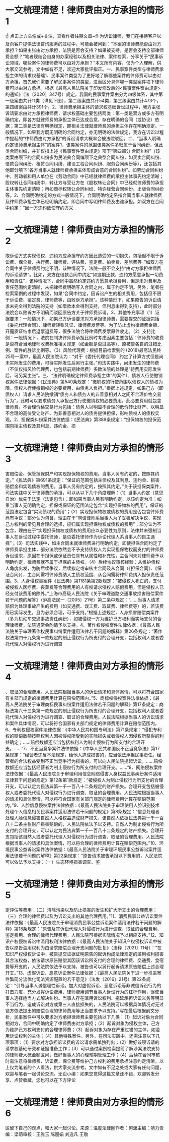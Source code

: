 # 一文梳理清楚！律师费由对方承担的情形1

☝ 点击上方头像或+关注，查看作者往期文章~作为诉讼律师，我们在接待客户以及向客户提供法律咨询服务的过程中，可能会被问到：“本案的律师费能否由对方承担？如果主张由对方承担，法院是否会支持？如果被支持，是否会支持全部律师费金额？”笔者现结合自身的办案经验以及相关法律、案件检索，分享关于“民事诉讼领域，哪些案件的律师费可以由对方承担？”本文所有内容，仅为个人理解，供大家交流参考。文中如有不足，欢迎大家批评指正。一、民事案件类型与律师费承担主体的请求权基础1、民事案件类型为了更好地了解哪些案件的律师费可以由对方承担，首先我们需要了解民事案件的类型，进而区分具体哪一类型案件项下律师费可以由对方承担。根据《最高人民法院关于印发修改后的<民事案件案由规定>的通知》（法〔2020〕347号）规定，我国的民事案件案由分为四级体系，其中第一级案由共计11类（详见下图），第二级案由共计54类，第三级案由共计473个，第四级案由共计391个。2、律师费承担主体的请求权基础诉讼过程中，我方主张诉请要求由对方承担律师费，请求权基础主要包括两类：第一类是双方或多方有明确约定，即各方就律师费的承担主体已达成合意，存在明确的合同（或协议）依据；第二类是法律有明确规定，即相关法律就律师费的承担主体存在明确规定。一般情况下，如果我方既无明确的合同约定，亦无明确的法律规定，我方在诉讼过程中提起的“律师费由对方承担”的诉讼请求大概率会被法院驳回。二、“当事人明确约定律师费承担主体”的案件1、该类案件的范围该类案件多归属于合同纠纷，但此类合同纠纷，并非仅指上述《民事案件案由规定》项下“第四部分 合同纠纷”（该类案由项下的合同纠纷多为民法典合同编项下之典型合同纠纷，如买卖合同纠纷、借款合同纠纷、租赁合同纠纷、建设工程合同纠纷、服务合同纠纷等），还包括其他部分项下“各方当事人就律师费承担主体形成合意的合同纠纷”。如劳动合同纠纷中，劳动者和用人单位在《劳动合同》中已经就律师费的承担主体事先约定清晰；股权转让合同纠纷中，转让方与受让方在《股权转让合同》中已经就律师费的承担主体事先约定清晰；再如商标权转让合同纠纷、特许经营合同纠纷、出版合同纠纷等。2、合同明确约定的方式一般情况下，合同明确约定系指合同当事人就律师费及律师费承担主体已经明确约定，即合同中写明律师费及由谁承担。如双方在合同中约定：“因一方违约致使守约方采

# 一文梳理清楚！律师费由对方承担的情形2

取诉讼方式实现债权，违约方应承担守约方因此遭受的一切损失，包括但不限于诉讼费、保全费、执行费、律师费、评估费、鉴定费、拍卖费、差旅费等。”如双方在合同中关于律师费约定不明，该种情况下，法院一般不会支持“由对方承担律师费的诉讼请求”。比如，双方在借款合同中约定“如逾期还款，违约方愿意承担一切费用和责任”，该种情况下，合同中虽然约定违约方愿意承担费用，但是未对费用及责任范围约定清晰，未把律师费明确写入合同之内，属于约定不明。另外，笔者在检索案例的过程中发现，如果“合同中约定，因诉讼产生的相关费用，包括但不限于诉讼费、鉴定费、律师费等，由败诉方承担”。该种情形下，如果原告的诉讼请求未完全得到法院的支持（如借款本金得到支持，但利息未得到支持），此时部分法院会以败诉方不明确而驳回原告方关于律师费诉请。3、其他补充事项（1）证据要求：一般情况下，如果己方诉请要求对方承担律师费，需要提交的证据包括《委托代理合同》、律师费转账凭证、律师费发票等。为了防止虚构律师费金额、开庭质证结束后退票退费等，很多法院会将律师费发票原件收走。（2）支持比例：一般情况下，法院在判决律师费承担比例时考虑因素主要包括：律师费的收费是否符合当地律师收费标准相关规定（如金额是否过高等）、原被告各自的过错比例、案件的胜诉比例等。（3）风险代理费：根据目前检索到的 (2018)最高法民终25号一案中，最高人民法院认为：“对于《委托代理合同》 约定了计算方式但是尚未实际发生的费用，可待实际发生后另行主张。”司法实践中，尚未发生的律师费（不仅仅指风险代理费，也包括前期律师费）多数法院的处理是“待费用实际发生后，可另案主张”。三、“法律明确规定律师费承担主体”的案件1、债权人行使撤销权案件法律依据：《民法典》第540条规定：“撤销权的行使范围以债权人的债权为限。债权人行使撤销权的必要费用，由债务人负担。”根据上述规定，如果己方（即债权人）请求人民法院撤销“债务人和债务人的非善意相对人之间不合理价格交易行为”，此时可以要求债务人承担己方行使撤销权的必要费用，此必要费用就包含律师费。不合理价格交易行为包括：债务人以明显不合理的低价转让财产、以明显不合理的高价受让财产、为非善意相对人的债务提供担保，影响债权人的债权实现。2、担保类纠纷案件法律依据：《民法典》第389条规定：“担保物权的担保范围包括主债权及其利息、违约金、损

# 一文梳理清楚！律师费由对方承担的情形3

害赔偿金、保管担保财产和实现担保物权的费用。当事人另有约定的，按照其约定。”《民法典》第691条规定：“保证的范围包括主债权及其利息、违约金、损害赔偿金和实现债权的费用。当事人另有约定的，按照其约定。”关于该担保类案件，司法实践中关于律师费的承担，可以从以下几个角度理解：（1）当事人约定（意思自治）优先于法定（法定包含）：即如果当事人另有明确约定，以该约定为准；如果当事人无明确约定，担保或保证的范围法定包含“实现担保物权的费用”，保证的范围法定包含“实现债权的费用”；（2）实现担保物权或债权的费用是否包含律师费尚有争议：部分认为包含，理由在于“聘请律师系当事人为了妥善解决争议、实现己方权利的常见且合理的选择，应归属实现担保物权或债权的费用”；部分认为不包含，理由在于“实现担保物权或债权的费用应以必要性为原则，法律并未强制当事人在诉讼过程中委托律师，是否委托律师作为诉讼代理人系当事人的自主选择”；（3）司法实践中，如主合同未就律师费进行明确约定，即使担保合同约定了律师费承担主体，部分法院依然会不予支持债权人为实现担保物权而支付的律师费诉讼请求，原因在于担保或保证责任具有从属性和补充性，主合同未对律师费予以明确约定，律师费就不属于担保的主债权。（4）后续协议审核经验：从维护债权人角度出发，为防后续争议，后续拟定或审核主合同及从合同（《担保合同》、《保证合同》），主合同需将律师费纳入主债权范围、从合同需将律师费纳入担保责任范围。3、人身侵权类案件《民法典》第1181条第2款规定：“被侵权人死亡的，支付被侵权人医疗费、丧葬费等合理费用的人有权请求侵权人赔偿费用，但是侵权人已经支付该费用的除外。”上海市高级人民法院《关于审理道路交通事故损害赔偿案件若干问题的解答》（沪高法民一〔2005〕21号）第二条中规定：“……当事人请求赔偿为处理事故产生的费用（如交通费、误工费、取证费、律师费等）的，若该费用已实际发生，且为必须合理，可予支持。”根据上述规定，人身损害赔偿类案件（多为机动车交通事故责任纠纷），如被侵权一方为维护己方权利而实际支付的合理律师费，法院通常会酌情予以支持。4、著作权侵权案件法律依据：《最高人民法院关于审理著作权民事纠纷案件适用法律若干问题的解释》第26条规定：“著作权法第四十九条第一款规定的制止侵权行为所支付的合理开支，包括权利人或者委托代理人对侵权行为进行调查

# 一文梳理清楚！律师费由对方承担的情形4

、取证的合理费用。人民法院根据当事人的诉讼请求和具体案情，可以将符合国家有关部门规定的律师费用计算在赔偿范围内。”5、商标权侵权案件法律依据：《最高人民法院关于审理商标民事纠纷案件适用法律若干问题的解释》第17条规定：商标法第六十三条第一款规定的制止侵权行为所支付的合理开支，包括权利人或者委托代理人对侵权行为进行调查、取证的合理费用。人民法院根据当事人的诉讼请求和案件具体情况，可以将符合国家有关部门规定的律师费用计算在赔偿范围内。6、专利权侵权案件法律依据：《中华人民共和国专利法》第71条规定：“侵犯专利权的赔偿数额按照权利人因被侵权所受到的实际损失或者侵权人因侵权所获得的利益确定；……赔偿数额还应当包括权利人为制止侵权行为所支付的合理开支。……”7、不正当竞争案件法律依据：《中华人民共和国反不正当竞争法》第17条规定：“经营者违反本法规定，给他人造成损害的，应当依法承担民事责任。经营者的合法权益受到不正当竞争行为损害的，可以向人民法院提起诉讼。……赔偿数额还应当包括经营者为制止侵权行为所支付的合理开支。……”8、网络侵权案件法律依据：《最高人民法院关于审理利用信息网络侵害人身权益民事纠纷案件适用法律若干问题的规定》第12条第1款规定：“被侵权人为制止侵权行为所支付的合理开支，可以认定为民法典第一千一百八十二条规定的财产损失。合理开支包括被侵权人或者委托代理人对侵权行为进行调查、取证的合理费用。人民法院根据当事人的请求和具体案情，可以将符合国家有关部门规定的律师费用计算在赔偿范围内。”9、人脸信息侵权案件法律依据：《最高人民法院关于审理使用人脸识别技术处理个人信息相关民事案件适用法律若干问题的规定》第8条规定：“信息处理者处理人脸信息侵害自然人人格权益造成财产损失，该自然人依据民法典第一千一百八十二条主张财产损害赔偿的，人民法院依法予以支持。自然人为制止侵权行为所支付的合理开支，可以认定为民法典第一千一百八十二条规定的财产损失。合理开支包括该自然人或者委托代理人对侵权行为进行调查、取证的合理费用。人民法院根据当事人的请求和具体案情，可以将合理的律师费用计算在赔偿范围内。”10、环境民事公益诉讼案件法律依据：《最高人民法院关于审理环境民事公益诉讼案件适用法律若干问题的解释》第22条规定：“原告请求被告承担以下费用的，人民法院可以依法予以支持：（一）生态环境损害调查、鉴

# 一文梳理清楚！律师费由对方承担的情形5

定评估等费用；（二）清除污染以及防止损害的发生和扩大所支出的合理费用；（三）合理的律师费以及为诉讼支出的其他合理费用。”11、消费民事公益诉讼案件法律依据：《最高人民法院关于审理消费民事公益诉讼案件适用法律若干问题的解释》第18条规定：“原告及其诉讼代理人对侵权行为进行调查、取证的合理费用、鉴定费用、合理的律师代理费用，人民法院可根据实际情况予以相应支持。”12、知识产权侵权诉讼中滥用权利法律依据：《最高人民法院关于知识产权侵权诉讼中被告以原告滥用权利为由请求赔偿合理开支问题的批复》（法释〔2021〕11号）：“在知识产权侵权诉讼中，被告提交证据证明原告的起诉构成法律规定的滥用权利损害其合法权益，依法请求原告赔偿其因该诉讼所支付的合理的律师费、交通费、食宿费等开支的，人民法院依法予以支持。被告也可以另行起诉请求原告赔偿上述合理开支。”13、虚假诉讼、恶意诉讼案件法律依据：《最高人民法院关于进一步推进案件繁简分流优化司法资源配置的若干意见》（法发〔2016〕21号）第22条规定：“引导当事人诚信理性诉讼。加大对虚假诉讼、恶意诉讼等非诚信诉讼行为的打击力度，充分发挥诉讼费用、律师费用调节当事人诉讼行为的杠杆作用，促使当事人选择适当方式解决纠纷。当事人存在滥用诉讼权利、拖延承担诉讼义务等明显不当行为，造成诉讼对方或第三人直接损失的，人民法院可以根据具体情况对无过错方依法提出的赔偿合理的律师费用等正当要求予以支持。”写在最后根据前文分析，民事案件中可以要求对方承担律师费主要包括以下几类：（1）起诉对象为合同相对方，合同中明确约定了律师费由对方承担；（2）起诉对象为侵权主体，己方为维护己方权利支付的合理律师费；（3）起诉对象为存在严重过错的主体，如滥用诉讼权利的主体；（4）其他特殊案件。另外，在司法实践中，还需注意以下几项事项：（1）要求对方承担诉讼费的诉讼请求需单独列出；（2）做好该项诉请的请求权基础研究和证据准备工作；（3）可以通过案例检索提前了解涉案法院支持的律师费大概金额区间，做好当事人的心理预期管理工作；（4）后续在合同审核时需注意将律师费、诉讼费、保全费等维护己方权利的费用承担注意约定清晰。以上仅为笔者的个人看法，供大家交流参考。文中如有不足之处或大家有任何问题，欢迎与笔者一起讨论交流。无讼小编：如果您觉得这篇文章还不错，欢迎转发分享、点赞收藏，您也可以在下方评论

# 一文梳理清楚！律师费由对方承担的情形6

区留下自己的观点，和大家一起讨论。来源：温度法律圈作者：何潇主编：靖力责编：梁萌审核：王雅玉 陈丽娟 刘逸凡 王敬

